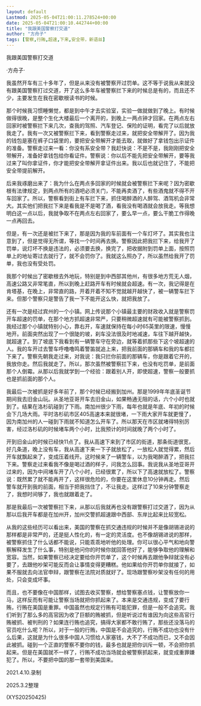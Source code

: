 ```yaml
---
layout: default
Lastmod: 2025-05-04T21:00:11.278524+00:00
date: 2025-05-04T21:00:10.442744+00:00
title: "我跟美国警察打交道"
author: "方舟子"
tags: [警察,行贿,超速,下来,安全带，新语丝]
---
```


我跟美国警察打交道

·方舟子·

我虽然开车有三十多年了，但是从来没有被警察开过罚单。这不等于说我从来就没有跟美国警察打过交道，开了这么多年车被警察拦下来的时候总是有的，而且还不少，主要发生在我在密歇根读书的时候。

那个时候我习惯睡懒觉，都是到中午才去实验室，实验一做就做到了晚上。有时候做得很晚，是整个生化大楼最后一个离开的，到晚上一两点钟才回家。在两点左右回家时被警察拦下来几次，查我的驾照、汽车登记、保险的证明，看完了以后就放我走了。我有一次又被警察拦下来，看到警察走过来，就把安全带解开了。因为我的钱包是塞在裤子口袋里的，要把安全带解开才能去取，就做好了拿钱包出示证件的准备。警察走过来一看：你没有系安全带？我赶快说：不是不是，我刚刚把安全带解开，准备好拿钱包给你看证件。警察说：你以后不能先把安全带解开，要等我过来了叫你拿证件，你才能把安全带解开拿证件出来。我以后也就记住了，不能把安全带提前解开。

后来我琢磨出来了：我为什么在两点多回家的时候就会被警察拦下来呢？因为密歇根有法律规定，到两点所有的酒吧必须关门，不能再卖酒了，有些酒鬼就不得不开车回家了。所以，警察看到街上有车拦下来，抓住喝醉酒的人醉驾、酒驾机会非常大。其实他们把我拦下来是看我是不是喝了酒，看我没有喝酒就会放我走。等我想明白这一点以后，我就争取不在两点左右回家了，要么早一点，要么干脆工作得晚一点再回去。

但是，有一次还是被拦下来了，那是因为我的车前面有一个车灯坏了。其实我也注意到了，但是觉得无所谓，等找一个时间再去换。警察因此把我拦下来，给我开了罚单，说灯坏不换是违法的，必须要去换，换完了，把收据附到罚单上面，按照罚单上的地址寄过去就行了，就不会罚你了。我就这么照办了，所以虽然给我开了罚单，我也没有受处罚。

我那个时候出了密歇根去外地玩，特别是到中西部其他州，有很多地方荒无人烟，高速公路又非常笔直，所以到晚上赶路开车有时候就会超速。有一次，我记得是在肯塔基，在晚上，非常直的路，开着开着不知不觉就越开越快了，被一辆警车拦下来。但那个警察只是警告了我一下不能开这么快，就把我放了。

还有一次是经过宾州的一个小镇。网上传说那个小镇最主要的财政收入就是警察罚开车超速的罚单，在那个地方抓超速非常严，只要稍微超速就有可能被警察抓到。我经过那个小镇就特别小心，靠右开，车速就保持在每小时65英里的限速，慢慢地开。前面突然出现了一个很陡的坡，刹车没法很及时地减速，车往下越开越快，就超速了。到了坡底下我看到有一辆警车守在旁边，就等着抓那些下这个坡超速的人。我的车开过去警车呼噜噜鸣着警笛就追上来，把我前面的那辆车和我的车都拦下来了。警察先朝我走过来，对我说：我只拦你前面的那辆车，你是跟着它开的，我放你走。然后我就走了。所以，那次虽然被警察拦下来，也没有吃罚单，是前面那个人倒霉。从那以后我就学到一个经验：跟着别人开，即使超速，警察一般要抓也是抓前面的那个人。

我最后一次被抓是好多年前了，那个时候已经搬到加州。那是1999年年底圣诞节期间我去旧金山玩。从圣地亚哥开车去旧金山，如果畅通无阻的话，六个小时也就到了。结果在洛杉矶碰到了下雨。南加州很少下雨，每年也就是年底、年初的时候会下几场大雨。平时洛杉矶市区405高速本来就很堵，一下雨大家开车就更慢了，因为南加州的人一碰到下雨就不知道怎么开车了。所以那天在市区就堵得特别厉害，经过洛杉矶的时候堵车两个小时，比我预计的时间就晚了两个小时了。

开到旧金山的时候已经快11点了。我从高速下来到了市区的街道，那条街道很宽，好几条道，晚上没有车，我从高速下来一下子就放松了，一放松人就觉得累，然后开车就飘起来了，变成压着线开。这时候来了一辆警车，以为我喝醉酒了，把我拦下来。警察走过来看我不像是喝过酒的样子，问我怎么回事。我说我从圣地亚哥开过来的，因为中间堵车开了八个小时，已经很累了，所以下了高速就放松了。警察说：既然累了就不能再开了，这样很危险的，你要在这里休息10分钟再走。然后警车就开到我的前面，相当于把我挡住了，不让我走。这样过了10来分钟警察走了，我想时间够了，我也就跟着走了。

那是我最后一次被警察拦下来，从那以后我就再也没有跟警察打过交道了，因为从那以后我开车都是在加州开，加州交警抓超速跟中西部、东岸比起来比较宽松。

从我的这些经历可以看出来，美国的警察在抓交通违规的时候并不是像胡锡进说的那样都是非常严的，还是挺人性化的，有一定的灵活度。也不像胡锡进说的那样，被警察抓住了什么话都不能说，只能乖乖地听他的处理。你可以很心平气和地向警察解释发生了什么事，特别是他问你的时候你就回答他好了，能够争取他的理解和宽容。当然，如果警察已经决定要给你开罚单了，这个时候再去跟他争辩就没有必要了，去跟他吵架可能反而会让事情变得更糟糕。他如果给你开罚单你就接了，如果不服就去向法官申辩，跟警察在法院对质就好了。现场跟警察吵架没有任何的用处，只会变成坏事。

而且，也不要像在中国那样，试图去收买警察，想给警察塞点钱，让警察放你一马，这样反而有可能让警察当场就把你抓起来了。本来是交通违规，变成了要行贿，行贿在美国是重罪。中国虽然也规定行贿有可能犯罪，但是一般不会追究。我们听到了那么多的高官因为收了巨额的贿被抓，但是听说过有谁因为向这些高官行贿被抓、被判刑的？如果连行贿也追究，搞得大家都不敢行贿了，那些还没落马的官员吃什么呢？所以，对于一般的行贿，中国是不会追究的，行贿不成功也没有什么后果，这就是为什么很多中国人习惯给人家塞钱，大不了不成功而已，又不会因此被抓。碰到一个正直的警察不要你的钱，最多也就是把你训斥一顿，不会把你抓起来。但是在美国就不一样了，行贿不成功当场就会被警察抓起来，就变成重罪嫌犯了。所以，不要把中国的那一套带到美国来。

2021.4.10.录制

2025.3.2整理

(XYS20250425)

